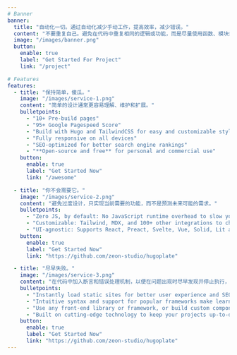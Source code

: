 ```yaml
---
# Banner
banner:
  title: "自动化一切。通过自动化减少手动工作，提高效率，减少错误。"
  content: "不要重复自己。避免在代码中重复相同的逻辑或功能，而是尽量使用函数、模块或类来封装和复用代码。"
  image: "/images/banner.png"
  button:
    enable: true
    label: "Get Started For Project"
    link: "/project"

# Features
features:
  - title: "保持简单，傻瓜。"
    image: "/images/service-1.png"
    content: "简单的设计通常更容易理解、维护和扩展。"
    bulletpoints:
      - "10+ Pre-build pages"
      - "95+ Google Pagespeed Score"
      - "Build with Hugo and TailwindCSS for easy and customizable styling"
      - "Fully responsive on all devices"
      - "SEO-optimized for better search engine rankings"
      - "**Open-source and free** for personal and commercial use"
    button:
      enable: true
      label: "Get Started Now"
      link: "/awesome"

  - title: "你不会需要它。"
    image: "/images/service-2.png"
    content: "避免过度设计，只实现当前需要的功能，而不是预测未来可能的需求。"
    bulletpoints:
      - "Zero JS, by default: No JavaScript runtime overhead to slow you down."
      - "Customizable: Tailwind, MDX, and 100+ other integrations to choose from."
      - "UI-agnostic: Supports React, Preact, Svelte, Vue, Solid, Lit and more."
    button:
      enable: true
      label: "Get Started Now"
      link: "https://github.com/zeon-studio/hugoplate"

  - title: "尽早失败。"
    image: "/images/service-3.png"
    content: "在代码中加入断言和错误处理机制，以便在问题出现时尽早发现并停止执行，有助于快速定位和修复错误。"
    bulletpoints:
      - "Instantly load static sites for better user experience and SEO."
      - "Intuitive syntax and support for popular frameworks make learning and using Hugo a breeze."
      - "Use any front-end library or framework, or build custom components, for any project size."
      - "Built on cutting-edge technology to keep your projects up-to-date with the latest web standards."
    button:
      enable: true
      label: "Get Started Now"
      link: "https://github.com/zeon-studio/hugoplate"
---
```

